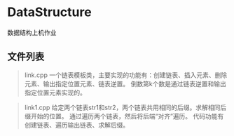 ﻿DataStructure
=============

数据结构上机作业

文件列表
-----------------

> link.cpp
> 一个链表模板类，主要实现的功能有：创建链表、插入元素、删除元素、输出指定位置元素、链表逆置。
倒数第k个数是通过链表逆置和输出指定位置元素实现的。

> link1.cpp
> 给定两个链表str1和str2，两个链表共用相同的后缀。求解相同后缀开始的位置。
通过遍历两个链表，然后将后端“对齐”遍历。
代码功能有创建链表、遍历输出链表、求解后缀。

